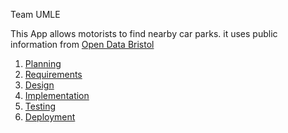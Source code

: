 Team UMLE

This App allows motorists to find nearby car parks. it uses public information from [Open Data Bristol](https://opendata.bristol.gov.uk/explore/dataset/traffic-accidents0/information/)

1. [Planning](docs/planning.md)
2. [Requirements](docs/requirements.md)
3. [Design](docs/design.md)
4. [Implementation](docs/implementation.md)
5. [Testing](docs/testing.md)
6. [Deployment](docs/deployment.md)
